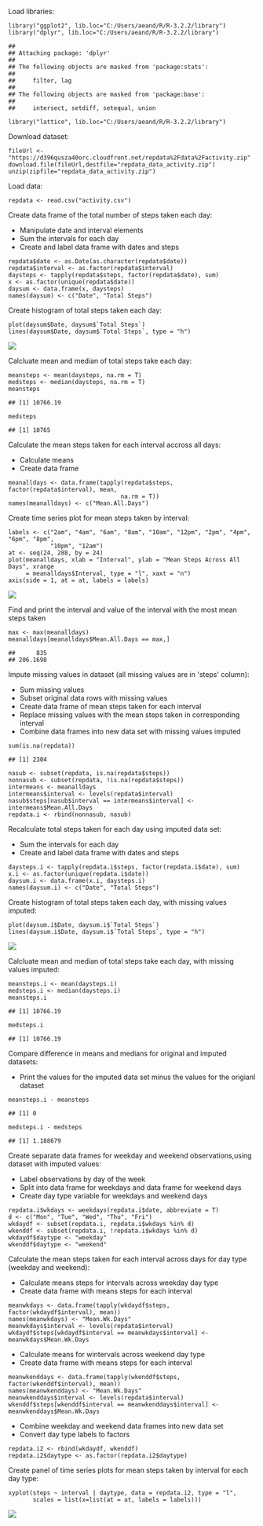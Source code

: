 Load libraries:

    library("ggplot2", lib.loc="C:/Users/aeand/R/R-3.2.2/library")
    library("dplyr", lib.loc="C:/Users/aeand/R/R-3.2.2/library")

    ## 
    ## Attaching package: 'dplyr'
    ## 
    ## The following objects are masked from 'package:stats':
    ## 
    ##     filter, lag
    ## 
    ## The following objects are masked from 'package:base':
    ## 
    ##     intersect, setdiff, setequal, union

    library("lattice", lib.loc="C:/Users/aeand/R/R-3.2.2/library")

Download dataset:

    fileUrl <- "https://d396qusza40orc.cloudfront.net/repdata%2Fdata%2Factivity.zip"
    download.file(fileUrl,destfile="repdata_data_activity.zip")
    unzip(zipfile="repdata_data_activity.zip")

Load data:

    repdata <- read.csv("activity.csv")

Create data frame of the total number of steps taken each day:

-   Manipulate date and interval elements
-   Sum the intervals for each day
-   Create and label data frame with dates and steps

<!-- -->

    repdata$date <- as.Date(as.character(repdata$date))
    repdata$interval <- as.factor(repdata$interval)
    daysteps <- tapply(repdata$steps, factor(repdata$date), sum)
    x <- as.factor(unique(repdata$date))
    daysum <- data.frame(x, daysteps)
    names(daysum) <- c("Date", "Total Steps")

Create histogram of total steps taken each day:

    plot(daysum$Date, daysum$`Total Steps`)
    lines(daysum$Date, daysum$`Total Steps`, type = "h")

![](PA1_template_files/figure-markdown_strict/unnamed-chunk-5-1.png)

Calcluate mean and median of total steps take each day:

    meansteps <- mean(daysteps, na.rm = T)
    medsteps <- median(daysteps, na.rm = T)
    meansteps

    ## [1] 10766.19

    medsteps

    ## [1] 10765

Calculate the mean steps taken for each interval accross all days:

-   Calculate means
-   Create data frame

<!-- -->

    meanalldays <- data.frame(tapply(repdata$steps, factor(repdata$interval), mean, 
                                    na.rm = T))
    names(meanalldays) <- c("Mean.All.Days")

Create time series plot for mean steps taken by interval:

    labels <- c("2am", "4am", "6am", "8am", "10am", "12pm", "2pm", "4pm", "6pm", "8pm", 
                "10pm", "12am")
    at <- seq(24, 288, by = 24)
    plot(meanalldays, xlab = "Interval", ylab = "Mean Steps Across All Days", xrange 
         = meanalldays$Interval, type = "l", xaxt = "n")
    axis(side = 1, at = at, labels = labels)

![](PA1_template_files/figure-markdown_strict/unnamed-chunk-8-1.png)

Find and print the interval and value of the interval with the most mean
steps taken

    max <- max(meanalldays)
    meanalldays[meanalldays$Mean.All.Days == max,]

    ##      835 
    ## 206.1698

Impute missing values in dataset (all missing values are in 'steps'
column):

-   Sum missing values
-   Subset original data rows with missing values
-   Create data frame of mean steps taken for each interval
-   Replace missing values with the mean steps taken in corresponding
    interval
-   Combine data frames into new data set with missing values imputed

<!-- -->

    sum(is.na(repdata))

    ## [1] 2304

    nasub <- subset(repdata, is.na(repdata$steps))
    nonnasub <- subset(repdata, !is.na(repdata$steps))
    intermeans <- meanalldays
    intermeans$interval <- levels(repdata$interval)
    nasub$steps[nasub$interval == intermeans$interval] <- intermeans$Mean.All.Days
    repdata.i <- rbind(nonnasub, nasub)

Recalculate total steps taken for each day using imputed data set:

-   Sum the intervals for each day
-   Create and label data frame with dates and steps

<!-- -->

    daysteps.i <- tapply(repdata.i$steps, factor(repdata.i$date), sum)
    x.i <- as.factor(unique(repdata.i$date))
    daysum.i <- data.frame(x.i, daysteps.i)
    names(daysum.i) <- c("Date", "Total Steps")

Create histogram of total steps taken each day, with missing values
imputed:

    plot(daysum.i$Date, daysum.i$`Total Steps`)
    lines(daysum.i$Date, daysum.i$`Total Steps`, type = "h")

![](PA1_template_files/figure-markdown_strict/unnamed-chunk-12-1.png)

Calcluate mean and median of total steps take each day, with missing
values imputed:

    meansteps.i <- mean(daysteps.i)
    medsteps.i <- median(daysteps.i)
    meansteps.i

    ## [1] 10766.19

    medsteps.i

    ## [1] 10766.19

Compare difference in means and medians for original and imputed
datasets:

-   Print the values for the imputed data set minus the values for the
    origianl dataset

<!-- -->

    meansteps.i - meansteps

    ## [1] 0

    medsteps.i - medsteps

    ## [1] 1.188679

Create separate data frames for weekday and weekend observations,using
dataset with imputed values:

-   Label observations by day of the week
-   Split into data frame for weekdays and data frame for weekend days
-   Create day type variable for weekdays and weekend days

<!-- -->

    repdata.i$wkdays <- weekdays(repdata.i$date, abbreviate = T)
    d <- c("Mon", "Tue", "Wed", "Thu", "Fri")
    wkdaydf <- subset(repdata.i, repdata.i$wkdays %in% d)
    wkenddf <- subset(repdata.i, !repdata.i$wkdays %in% d)
    wkdaydf$daytype <- "weekday"
    wkenddf$daytype <- "weekend"

Calculate the mean steps taken for each interval across days for day
type (weekday and weekend):

-   Calculate means steps for intervals across weekday day type
-   Create data frame with means steps for each interval

<!-- -->

    meanwkdays <- data.frame(tapply(wkdaydf$steps, factor(wkdaydf$interval), mean))
    names(meanwkdays) <- "Mean.Wk.Days"
    meanwkdays$interval <- levels(repdata$interval)
    wkdaydf$steps[wkdaydf$interval == meanwkdays$interval] <- meanwkdays$Mean.Wk.Days

-   Calculate means for wintervals across weekend day type
-   Create data frame with means steps for each interval

<!-- -->

    meanwkenddays <- data.frame(tapply(wkenddf$steps, factor(wkenddf$interval), mean))
    names(meanwkenddays) <- "Mean.Wk.Days"
    meanwkenddays$interval <- levels(repdata$interval)
    wkenddf$steps[wkenddf$interval == meanwkenddays$interval] <- meanwkenddays$Mean.Wk.Days

-   Combine weekday and weekend data frames into new data set
-   Convert day type labels to factors

<!-- -->

    repdata.i2 <- rbind(wkdaydf, wkenddf)
    repdata.i2$daytype <- as.factor(repdata.i2$daytype)

Create panel of time series plots for mean steps taken by interval for
each day type:

    xyplot(steps ~ interval | daytype, data = repdata.i2, type = "l", 
           scales = list(x=list(at = at, labels = labels)))

![](PA1_template_files/figure-markdown_strict/unnamed-chunk-19-1.png)

